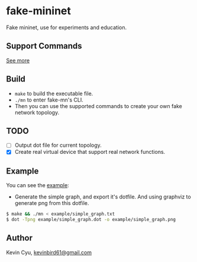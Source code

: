 # fake-mininet
Fake mininet, use for experiments and education.

## Support Commands

[See more](cmd.md)

## Build

* `make` to build the executable file.
* `./mn` to enter fake-mn's CLI.
* Then you can use the supported commands to create your own fake network topology.

## TODO

* [ ] Output dot file for current topology.
* [x] Create real virtual device that support real network functions.

## Example

You can see the [example](example/):

* Generate the simple graph, and export it's dotfile. And using graphviz to generate png from this dotfile.
```bash
$ make && ./mn < example/simple_graph.txt
$ dot -Tpng example/simple_graph.dot -o example/simple_graph.png
```

## Author

Kevin Cyu, kevinbird61@gmail.com